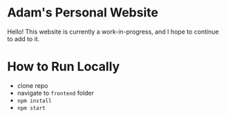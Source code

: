 # Adam's Personal Website
Hello! This website is currently a work-in-progress, and I hope to continue to add to it.

# How to Run Locally
- clone repo
- navigate to ``frontend`` folder
- ``npm install``
- ``npm start``